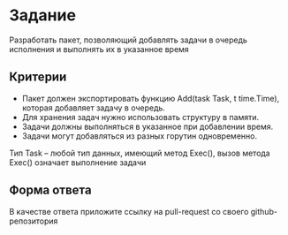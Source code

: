 # Задание

Разработать пакет, позволяющий добавлять задачи в очередь исполнения и выполнять их в указанное время

## Критерии

- Пакет должен экспортировать функцию Add(task Task, t time.Time), которая добавляет задачу в очередь.
- Для хранения задач нужно использовать структуру в памяти.
- Задачи должны выполняться в указанное при добавлении время.
- Задачи могут добавляться из разных горутин одновременно.

Тип Task – любой тип данных, имеющий метод Exec(), вызов метода Exec() означает выполнение задачи

## Форма ответа

В качестве ответа приложите ссылку на pull-request со своего github-репозитория
